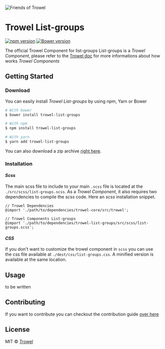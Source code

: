 ![Friends of Trowel](https://raw.githubusercontent.com/Trowel/Trowel/master/media/dist/banners/friendsoftrowel-black-on-transparent.png)

# Trowel List-groups
[![npm version](https://badge.fury.io/js/trowel-List-group.svg)](https://badge.fury.io/js/trowel)
[![Bower version](https://badge.fury.io/bo/trowel-List-group.svg)](https://badge.fury.io/bo/trowel-List-group)

The official Trowel Component for list-groups
List-groups is a *Trowel Component*, please refer to the [Trowel doc](https://github.com/Trowel/Trowel/blob/master/doc/1-the-concept.md) for more informations about how works *Trowel Components*

## Getting Started
### Download
You can easily install *Trowel List-groups* by using npm, Yarn or Bower

```bash
# With bower
$ bower install trowel-list-groups

# With npm
$ npm install trowel-list-groups

# With yarn
$ yarn add trowel-list-groups
```

You can also download a zip archive [right here](https://github.com/FriendsOfTrowel/List-groups/archive/master.zip).

### Installation
#### *Scss*
The main scss file to include to your main `.scss` file is located at the `./src/scss/list-groups.scss`. As a *Trowel Component*, it also requires two dependencies to compile the *scss* code. Here an *scss* installation snippet.

```
// Trowel Dependencies
@import './path/to/dependencies/trowel-core/src/trowel';

// Trowel Components List-groups
@import './path/to/dependencies/trowel-list-groups/src/scss/list-groups.scss';
```

#### *CSS*
If you don't want to customize the trowel component in `scss` you can use the css file available at `./dest/css/list-groups.css`. A minified version is available at the same location.





## Usage
to be written

## Contributing
If you want to contribute you can checkout the contribution guide [over here](CONTRIBUTING.md)

## License
MIT © [Trowel](trowel.github.io)
